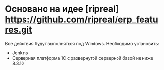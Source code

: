 # Основано на идее [ripreal] https://github.com/ripreal/erp_features.git

Все действия будут выполняться под Windows.
Необходимо установить:
* Jenkins
* Серверная платформа 1С с развернутой серверной базой не ниже 8.3.10

